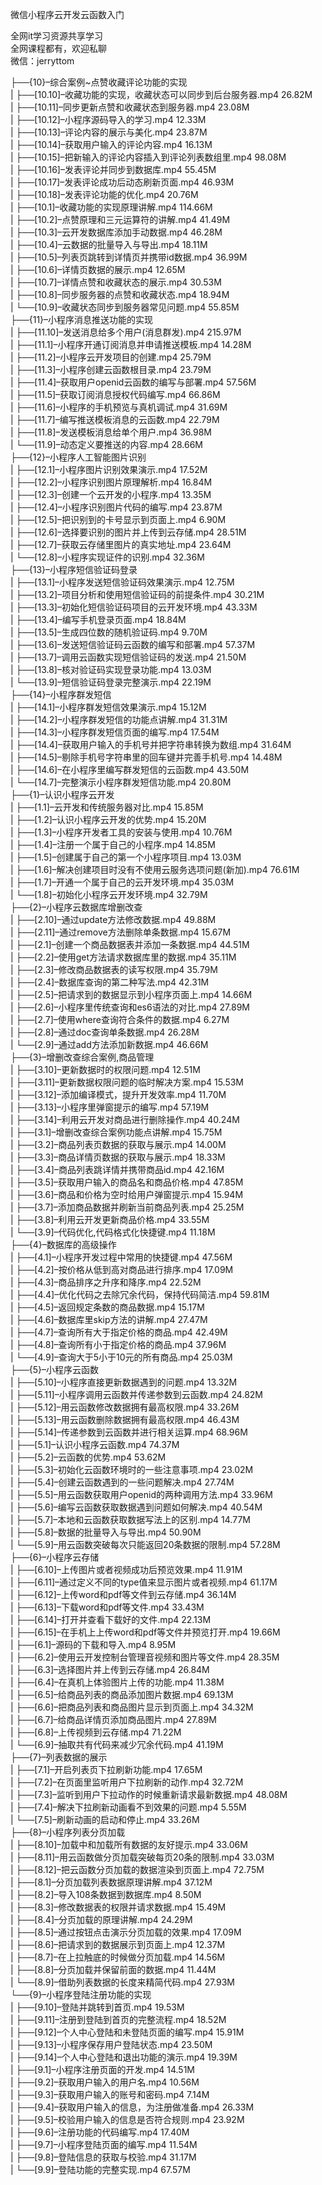 微信小程序云开发云函数入门

全网it学习资源共享学习<br>全网课程都有，欢迎私聊<br>微信：jerryttom<br>

├──{10}–综合案例~点赞收藏评论功能的实现<br> | ├──[10.10]–收藏功能的实现，收藏状态可以同步到后台服务器.mp4 26.82M<br> | ├──[10.11]–同步更新点赞和收藏状态到服务器.mp4 23.08M<br> | ├──[10.12]–小程序源码导入的学习.mp4 12.33M<br> | ├──[10.13]–评论内容的展示与美化.mp4 23.87M<br> | ├──[10.14]–获取用户输入的评论内容.mp4 16.13M<br> | ├──[10.15]–把新输入的评论内容插入到评论列表数组里.mp4 98.08M<br> | ├──[10.16]–发表评论并同步到数据库.mp4 55.45M<br> | ├──[10.17]–发表评论成功后动态刷新页面.mp4 46.93M<br> | ├──[10.18]–发表评论功能的优化.mp4 20.76M<br> | ├──[10.1]–收藏功能的实现原理讲解.mp4 114.66M<br> | ├──[10.2]–点赞原理和三元运算符的讲解.mp4 41.49M<br> | ├──[10.3]–云开发数据库添加手动数据.mp4 46.28M<br> | ├──[10.4]–云数据的批量导入与导出.mp4 18.11M<br> | ├──[10.5]–列表页跳转到详情页并携带id数据.mp4 36.99M<br> | ├──[10.6]–详情页数据的展示.mp4 12.65M<br> | ├──[10.7]–详情点赞和收藏状态的展示.mp4 30.53M<br> | ├──[10.8]–同步服务器的点赞和收藏状态.mp4 18.94M<br> | └──[10.9]–收藏状态同步到服务器常见问题.mp4 55.85M<br> ├──{11}–小程序消息推送功能的实现<br> | ├──[11.10]–发送消息给多个用户(消息群发).mp4 215.97M<br> | ├──[11.1]–小程序开通订阅消息并申请推送模板.mp4 14.28M<br> | ├──[11.2]–小程序云开发项目的创建.mp4 25.79M<br> | ├──[11.3]–小程序创建云函数根目录.mp4 23.79M<br> | ├──[11.4]–获取用户openid云函数的编写与部署.mp4 57.56M<br> | ├──[11.5]–获取订阅消息授权代码编写.mp4 66.86M<br> | ├──[11.6]–小程序的手机预览与真机调试.mp4 31.69M<br> | ├──[11.7]–编写推送模板消息的云函数.mp4 22.79M<br> | ├──[11.8]–发送模板消息给单个用户.mp4 36.98M<br> | └──[11.9]–动态定义要推送的内容.mp4 28.66M<br> ├──{12}–小程序人工智能图片识别<br> | ├──[12.1]–小程序图片识别效果演示.mp4 17.52M<br> | ├──[12.2]–小程序识别图片原理解析.mp4 16.84M<br> | ├──[12.3]–创建一个云开发的小程序.mp4 13.35M<br> | ├──[12.4]–小程序识别图片代码的编写.mp4 23.87M<br> | ├──[12.5]–把识别到的卡号显示到页面上.mp4 6.90M<br> | ├──[12.6]–选择要识别的图片并上传到云存储.mp4 28.51M<br> | ├──[12.7]–获取云存储里图片的真实地址.mp4 23.64M<br> | └──[12.8]–小程序实现证件的识别.mp4 32.36M<br> ├──{13}–小程序短信验证码登录<br> | ├──[13.1]–小程序发送短信验证码效果演示.mp4 12.75M<br> | ├──[13.2]–项目分析和使用短信验证码的前提条件.mp4 30.21M<br> | ├──[13.3]–初始化短信验证码项目的云开发环境.mp4 43.33M<br> | ├──[13.4]–编写手机登录页面.mp4 18.84M<br> | ├──[13.5]–生成四位数的随机验证码.mp4 9.70M<br> | ├──[13.6]–发送短信验证码云函数的编写和部署.mp4 57.37M<br> | ├──[13.7]–调用云函数实现短信验证码的发送.mp4 21.50M<br> | ├──[13.8]–核对验证码实现登录功能.mp4 13.03M<br> | └──[13.9]–短信验证码登录完整演示.mp4 22.19M<br> ├──{14}–小程序群发短信<br> | ├──[14.1]–小程序群发短信效果演示.mp4 15.12M<br> | ├──[14.2]–小程序群发短信的功能点讲解.mp4 31.31M<br> | ├──[14.3]–小程序群发短信页面的编写.mp4 17.54M<br> | ├──[14.4]–获取用户输入的手机号并把字符串转换为数组.mp4 31.64M<br> | ├──[14.5]–剔除手机号字符串里的回车键并完善手机号.mp4 14.48M<br> | ├──[14.6]–在小程序里编写群发短信的云函数.mp4 43.50M<br> | └──[14.7]–完整演示小程序群发短信功能.mp4 20.80M<br> ├──{1}–认识小程序云开发<br> | ├──[1.1]–云开发和传统服务器对比.mp4 15.85M<br> | ├──[1.2]–认识小程序云开发的优势.mp4 15.20M<br> | ├──[1.3]–小程序开发者工具的安装与使用.mp4 10.76M<br> | ├──[1.4]–注册一个属于自己的小程序.mp4 14.85M<br> | ├──[1.5]–创建属于自己的第一个小程序项目.mp4 13.03M<br> | ├──[1.6]–解决创建项目时没有不使用云服务选项问题(新加).mp4 76.61M<br> | ├──[1.7]–开通一个属于自己的云开发环境.mp4 35.03M<br> | └──[1.8]–初始化小程序云开发环境.mp4 32.79M<br> ├──{2}–小程序云数据库增删改查<br> | ├──[2.10]–通过update方法修改数据.mp4 49.88M<br> | ├──[2.11]–通过remove方法删除单条数据.mp4 15.67M<br> | ├──[2.1]–创建一个商品数据表并添加一条数据.mp4 44.51M<br> | ├──[2.2]–使用get方法请求数据库里的数据.mp4 35.11M<br> | ├──[2.3]–修改商品数据表的读写权限.mp4 35.79M<br> | ├──[2.4]–数据库查询的第二种写法.mp4 42.31M<br> | ├──[2.5]–把请求到的数据显示到小程序页面上.mp4 14.66M<br> | ├──[2.6]–小程序里传统查询和es6语法的对比.mp4 27.89M<br> | ├──[2.7]–使用where查询符合条件的数据.mp4 6.27M<br> | ├──[2.8]–通过doc查询单条数据.mp4 26.28M<br> | └──[2.9]–通过add方法添加新数据.mp4 46.66M<br> ├──{3}–增删改查综合案例,商品管理<br> | ├──[3.10]–更新数据时的权限问题.mp4 12.51M<br> | ├──[3.11]–更新数据权限问题的临时解决方案.mp4 15.53M<br> | ├──[3.12]–添加编译模式，提升开发效率.mp4 11.70M<br> | ├──[3.13]–小程序里弹窗提示的编写.mp4 57.19M<br> | ├──[3.14]–利用云开发对商品进行删除操作.mp4 40.24M<br> | ├──[3.1]–增删改查综合案例功能点讲解.mp4 15.75M<br> | ├──[3.2]–商品列表页数据的获取与展示.mp4 14.00M<br> | ├──[3.3]–商品详情页数据的获取与展示.mp4 18.33M<br> | ├──[3.4]–商品列表跳详情并携带商品id.mp4 42.16M<br> | ├──[3.5]–获取用户输入的商品名和商品价格.mp4 47.85M<br> | ├──[3.6]–商品和价格为空时给用户弹窗提示.mp4 15.94M<br> | ├──[3.7]–添加商品数据并刷新当前商品列表.mp4 25.25M<br> | ├──[3.8]–利用云开发更新商品价格.mp4 33.55M<br> | └──[3.9]–代码优化,代码格式化快捷键.mp4 11.18M<br> ├──{4}–数据库的高级操作<br> | ├──[4.1]–小程序开发过程中常用的快捷键.mp4 47.56M<br> | ├──[4.2]–按价格从低到高对商品进行排序.mp4 17.09M<br> | ├──[4.3]–商品排序之升序和降序.mp4 22.52M<br> | ├──[4.4]–优化代码之去除冗余代码，保持代码简洁.mp4 59.81M<br> | ├──[4.5]–返回规定条数的商品数据.mp4 15.17M<br> | ├──[4.6]–数据库里skip方法的讲解.mp4 27.47M<br> | ├──[4.7]–查询所有大于指定价格的商品.mp4 42.49M<br> | ├──[4.8]–查询所有小于指定价格的商品.mp4 37.96M<br> | └──[4.9]–查询大于5小于10元的所有商品.mp4 25.03M<br> ├──{5}–小程序云函数<br> | ├──[5.10]–小程序直接更新数据遇到的问题.mp4 13.32M<br> | ├──[5.11]–小程序调用云函数并传递参数到云函数.mp4 24.82M<br> | ├──[5.12]–用云函数修改数据拥有最高权限.mp4 33.26M<br> | ├──[5.13]–用云函数删除数据拥有最高权限.mp4 46.43M<br> | ├──[5.14]–传递参数到云函数并进行相关运算.mp4 68.96M<br> | ├──[5.1]–认识小程序云函数.mp4 74.37M<br> | ├──[5.2]–云函数的优势.mp4 53.62M<br> | ├──[5.3]–初始化云函数环境时的一些注意事项.mp4 23.02M<br> | ├──[5.4]–创建云函数遇到的一些问题解决.mp4 27.74M<br> | ├──[5.5]–用云函数获取用户openid的两种调用方法.mp4 33.96M<br> | ├──[5.6]–编写云函数获取数据遇到问题如何解决.mp4 40.54M<br> | ├──[5.7]–本地和云函数获取数据写法上的区别.mp4 14.77M<br> | ├──[5.8]–数据的批量导入与导出.mp4 50.90M<br> | └──[5.9]–用云函数突破每次只能返回20条数据的限制.mp4 57.28M<br> ├──{6}–小程序云存储<br> | ├──[6.10]–上传图片或者视频成功后预览效果.mp4 11.91M<br> | ├──[6.11]–通过定义不同的type值来显示图片或者视频.mp4 61.17M<br> | ├──[6.12]–上传word和pdf等文件到云存储.mp4 36.14M<br> | ├──[6.13]–下载word和pdf等文件.mp4 33.43M<br> | ├──[6.14]–打开并查看下载好的文件.mp4 22.13M<br> | ├──[6.15]–在手机上上传word和pdf等文件并预览打开.mp4 19.66M<br> | ├──[6.1]–源码的下载和导入.mp4 8.95M<br> | ├──[6.2]–使用云开发控制台管理音视频和图片等文件.mp4 28.35M<br> | ├──[6.3]–选择图片并上传到云存储.mp4 26.84M<br> | ├──[6.4]–在真机上体验图片上传的功能.mp4 11.38M<br> | ├──[6.5]–给商品列表的商品添加图片数据.mp4 69.13M<br> | ├──[6.6]–把商品列表和商品图片显示到页面上.mp4 34.32M<br> | ├──[6.7]–给商品详情页添加商品图片.mp4 27.89M<br> | ├──[6.8]–上传视频到云存储.mp4 71.22M<br> | └──[6.9]–抽取共有代码来减少冗余代码.mp4 41.19M<br> ├──{7}–列表数据的展示<br> | ├──[7.1]–开启列表页下拉刷新功能.mp4 17.65M<br> | ├──[7.2]–在页面里监听用户下拉刷新的动作.mp4 32.72M<br> | ├──[7.3]–监听到用户下拉动作的时候重新请求最新数据.mp4 48.08M<br> | ├──[7.4]–解决下拉刷新动画看不到效果的问题.mp4 5.55M<br> | └──[7.5]–刷新动画的启动和停止.mp4 33.26M<br> ├──{8}–小程序列表分页加载<br> | ├──[8.10]–加载中和加载所有数据的友好提示.mp4 33.06M<br> | ├──[8.11]–用云函数做分页加载突破每页20条的限制.mp4 33.03M<br> | ├──[8.12]–把云函数分页加载的数据渲染到页面上.mp4 72.75M<br> | ├──[8.1]–分页加载列表数据原理讲解.mp4 37.12M<br> | ├──[8.2]–导入108条数据到数据库.mp4 8.50M<br> | ├──[8.3]–修改数据表的权限并请求数据.mp4 15.49M<br> | ├──[8.4]–分页加载的原理讲解.mp4 24.29M<br> | ├──[8.5]–通过按钮点击演示分页加载的效果.mp4 17.09M<br> | ├──[8.6]–把请求到的数据展示到页面上.mp4 12.37M<br> | ├──[8.7]–在上拉触底的时候做分页加载.mp4 14.56M<br> | ├──[8.8]–分页加载并保留前面的数据.mp4 11.44M<br> | └──[8.9]–借助列表数据的长度来精简代码.mp4 27.93M<br> └──{9}–小程序登陆注册功能的实现<br> | ├──[9.10]–登陆并跳转到首页.mp4 19.53M<br> | ├──[9.11]–注册到登陆到首页的完整流程.mp4 18.52M<br> | ├──[9.12]–个人中心登陆和未登陆页面的编写.mp4 15.91M<br> | ├──[9.13]–小程序保存用户登陆状态.mp4 23.50M<br> | ├──[9.14]–个人中心登陆和退出功能的演示.mp4 19.39M<br> | ├──[9.1]–小程序注册页面的开发.mp4 14.51M<br> | ├──[9.2]–获取用户输入的用户名.mp4 10.56M<br> | ├──[9.3]–获取用户输入的账号和密码.mp4 7.14M<br> | ├──[9.4]–获取用户输入的信息，为注册做准备.mp4 26.33M<br> | ├──[9.5]–校验用户输入的信息是否符合规则.mp4 23.92M<br> | ├──[9.6]–注册功能的代码编写.mp4 17.40M<br> | ├──[9.7]–小程序登陆页面的编写.mp4 11.54M<br> | ├──[9.8]–登陆信息的获取与校验.mp4 31.17M<br> | └──[9.9]–登陆功能的完整实现.mp4 67.57M